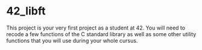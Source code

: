 # 42_libft
This project is your very first project as a student at 42. You will need to recode a few functions of the C standard library as well as some other utility functions that you will use during your whole cursus. 
